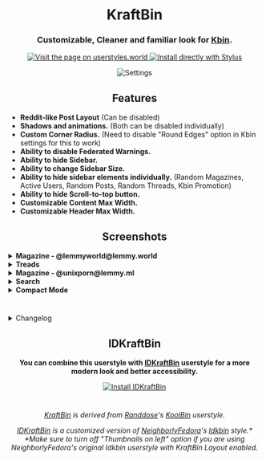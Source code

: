 <h1 align="center">
KraftBin
</h1>
<h3 align="center">
    Customizable, Cleaner and familiar look for <a href="https://kbin.pub/">Kbin</a>.
</h3>
<p align="center">
    <a href="https://userstyles.world/style/11353/kraftbin">
    <img alt="Visit the page on userstyles.world" src="https://img.shields.io/badge/Visit%20the%20page%20on-userstyles.world-00adad.svg"/>
  </a>
  <a href="https://userstyles.world/api/style/11353.user.css">
    <img alt="Install directly with Stylus" src="https://img.shields.io/badge/Install%20directly%20with-Stylus-00adad.svg"/>
  </a>

<p align="center">

<img src="https://github.com/ThakshilaDamsak/KraftBin/assets/95128171/4cfe07cc-de52-4ec3-a69f-1dbaf426715e" alt="Settings" />
 </p>

<h2 align="center">
Features
</h2>

- **Reddit-like Post Layout** (Can be disabled)
- **Shadows and animations.** (Both can be disabled individually)
- **Custom Corner Radius.** (Need to disable "Round Edges" option in Kbin settings for this to work)
- **Ability to disable Federated Warnings.**
- **Ability to hide Sidebar.**
- **Ability to change Sidebar Size.**
- **Ability to hide sidebar elements individually.**
  (Random Magazines, Active Users, Random Posts, Random Threads, Kbin Promotion)
- **Ability to hide Scroll-to-top button.**
- **Customizable Content Max Width.**
- **Customizable Header Max Width.**

<h2 align="center">
Screenshots
</h2>

<details>
  <summary><b>Magazine - @lemmyworld@lemmy.world</b></summary>
    
![Screenshot 2023-08-06 at 17-50-27 lemmyworld - kbin social](https://github.com/ThakshilaDamsak/KraftBin/assets/95128171/69a3a4c6-48b5-4027-b343-1548d59528e2)

</details>
    
<details>
  <summary><b>Treads</b></summary>
    
![Screenshot 2023-08-06 at 17-39-45 kbin social - Explore Fediverse](https://github.com/ThakshilaDamsak/KraftBin/assets/95128171/4f3f3920-44a4-4862-ae8c-6fe03f39c188)

</details>

<details>
      <summary><b>Magazine - @unixporn@lemmy.ml</b></summary>

![Screenshot 2023-08-06 at 17-42-25 unixporn - kbin social](https://github.com/ThakshilaDamsak/KraftBin/assets/95128171/33db18d8-6ae0-44e8-b441-131d547eb324)

</details>

<details>
      <summary><b>Search</b></summary>

![Screenshot 2023-08-06 at 17-52-00 Search - kbin social](https://github.com/ThakshilaDamsak/KraftBin/assets/95128171/9ae12be3-3bff-4857-bc2d-c765242dba9f)

</details>

<details>
      <summary><b>Compact Mode</b></summary>
    
![Screenshot_20230806_175317](https://github.com/ThakshilaDamsak/KraftBin/assets/95128171/b6177c5b-a215-4149-95ec-bf767a13582c)

</details>

#

<details>
    <summary> Changelog </summary>
    
### v3.6.1
- Added a slider for corner radius adjustment.
    
### v3.5.1
- Added some shadows and animations.
- Added ability to reduce extra motion.
- Converted some selections to checkboxes.

### v3.1.1
- Added ability to enable or disable custom post layout.
- Changed Preprocessor to Stylus.

### v2.3.1
- Added ability to change corner radius. (Needs to disable "Rounded Edges" setting on Kbin)
- Added ability to enable or disable top margin.
- Few more tweaks and fixes.

</details>


<h2 align="center">
IDKraftBin
</h2>
 
<p align="center">
<b>You can combine this userstyle with <a href="https://github.com/ThakshilaDamsak/IDKraftBin/#readme">IDKraftBin</a> userstyle for a more modern look and better accessibility.</b>
  <br>
</p>
<p align="center">

<a href="https://github.com/ThakshilaDamsak/IDKraftBin/#readme">
    <img alt="Install IDKraftBin" src="https://img.shields.io/badge/Install-IDKraftBin-00adad.svg"/>
  </a>
  </p>

#

<p align="center">
<i><a href="./#kraftbin">KraftBin</a> is derived from <a href="https://userstyles.world/user/Randdose">Randdose</a>'s <a href="https://userstyles.world/style/10315/koolbin">KoolBin</a> userstyle.</i>
</p>

<p align="center">
<i><a href="./#idkraftbin">IDKraftBin</a> is a customized version of <a href="https://userstyles.world/user/NeighborlyFedora">NeighborlyFedora</a>'s  <a href="https://userstyles.world/style/10478/idkbin">Idkbin</a> style.*</i>
    <br>
  <i>*Make sure to turn off "Thumbnails on left" option if you are using NeighborlyFedora's original Idkbin userstyle with KraftBin Layout enabled.</i>
</p>
